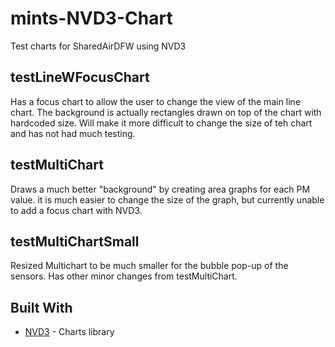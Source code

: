 # mints-NVD3-Chart
Test charts for SharedAirDFW using NVD3

## testLineWFocusChart
Has a focus chart to allow the user to change the view of the main line chart.
The background is actually rectangles drawn on top of the chart with hardcoded size. Will make it more difficult to change the size of teh chart and has not had much testing.

## testMultiChart
Draws a much better "background" by creating area graphs for each PM value.
it is much easier to change the size of the graph, but currently unable to add a focus chart with NVD3.

## testMultiChartSmall
Resized Multichart to be much smaller for the bubble pop-up of the sensors. Has other minor changes from testMultiChart.


## Built With
* [NVD3](http://nvd3.org/) - Charts library
